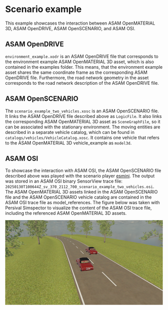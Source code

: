 # Scenario example

This example showcases the interaction between ASAM OpenMATERIAL 3D, ASAM OpenDRIVE, ASAM OpenSCENARIO, and ASAM OSI.

## ASAM OpenDRIVE

`environment_example.xodr` is an ASAM OpenDRIVE file that corresponds to the environment example ASAM OpenMATERIAL 3D asset, which is also contained in the examples folder.
This means, that the environment example asset shares the same coordinate frame as the corresponding ASAM OpenDRIVE file.
Furthermore, the road network geometry in the asset corresponds to the road network description of the ASAM OpenDRIVE file.

## ASAM OpenSCENARIO

The `scenario_example_two_vehicles.xosc` is an ASAM OpenSCENARIO file.
It links the ASAM OpenDRIVE file described above as `LogicFile`.
It also links the corresponding ASAM OpenMATERIAL 3D asset as `SceneGraphFile`, so it can be associated with the stationary environment.
The moving entities are described in a separate vehicle catalog, which can be found in `catalogs/vehicles/VehicleCatalog.xosc`.
It contains one vehicle that refers to the ASAM OpenMATERIAL 3D vehicle_example as `model3d`.

## ASAM OSI

To showcase the interaction with ASAM OSI, the ASAM OpenSCENARIO file described above was played with the scenario player [esmini](https://github.com/esmini/esmini).
The output was stored in an ASAM OSI binary SensorView trace file: `20250130T100644Z_sv_370_2112_700_scenario_example_two_vehicles.osi`.
The ASAM OpenMATERIAL 3D assets linked in the ASAM OpenSCENARIO file and the ASAM OpenSCENARIO vehicle catalog are contained in the ASAM OSI trace file as model_references.
The figure below was taken with Persival Simspector to visualize the content of the ASAM OSI trace file, including the referenced ASAM OpenMATERIAL 3D assets.

![scenario_example.png](scenario_example.png)
